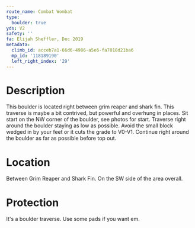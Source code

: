 ```yaml
---
route_name: Combat Wombat
type:
  boulder: true
yds: V2
safety: ''
fa: Elijah Sheffler, Dec 2019
metadata:
  climb_id: acceb7a1-66d6-4986-a5e6-fa7018d21ba6
  mp_id: '118189190'
  left_right_index: '29'
---
```

# Description
This boulder is located right between grim reaper and shark fin. This traverse is maybe a bit contrived, but powerful and overhung in places. Sit start on the NW corner of the boulder, see photos for start. Traverse right around the boulder staying as low as possible. Avoid the small block wedged in by your feet or it cuts the grade to V0-V1. Continue right around the boulder as far as possible before top out.

# Location
Between Grim Reaper and Shark Fin. On the SW side of the area overall.

# Protection
It's a boulder traverse. Use some pads if you want em.
